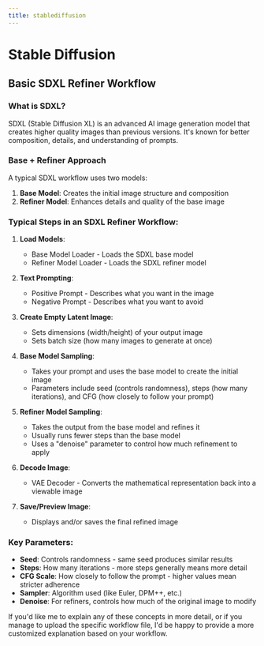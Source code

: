 ```yaml
---
title: stablediffusion
---
```

# Stable Diffusion

## Basic SDXL Refiner Workflow

### What is SDXL?
SDXL (Stable Diffusion XL) is an advanced AI image generation model that creates higher quality images than previous versions. It's known for better composition, details, and understanding of prompts.

### Base + Refiner Approach
A typical SDXL workflow uses two models:
1. **Base Model**: Creates the initial image structure and composition
2. **Refiner Model**: Enhances details and quality of the base image

### Typical Steps in an SDXL Refiner Workflow:

1. **Load Models**:
   - Base Model Loader - Loads the SDXL base model
   - Refiner Model Loader - Loads the SDXL refiner model
   
2. **Text Prompting**:
   - Positive Prompt - Describes what you want in the image
   - Negative Prompt - Describes what you want to avoid

3. **Create Empty Latent Image**:
   - Sets dimensions (width/height) of your output image
   - Sets batch size (how many images to generate at once)

4. **Base Model Sampling**:
   - Takes your prompt and uses the base model to create the initial image
   - Parameters include seed (controls randomness), steps (how many iterations), and CFG (how closely to follow your prompt)
   
5. **Refiner Model Sampling**:
   - Takes the output from the base model and refines it
   - Usually runs fewer steps than the base model
   - Uses a "denoise" parameter to control how much refinement to apply

6. **Decode Image**:
   - VAE Decoder - Converts the mathematical representation back into a viewable image

7. **Save/Preview Image**:
   - Displays and/or saves the final refined image

### Key Parameters:

- **Seed**: Controls randomness - same seed produces similar results
- **Steps**: How many iterations - more steps generally means more detail
- **CFG Scale**: How closely to follow the prompt - higher values mean stricter adherence
- **Sampler**: Algorithm used (like Euler, DPM++, etc.)
- **Denoise**: For refiners, controls how much of the original image to modify

If you'd like me to explain any of these concepts in more detail, or if you manage to upload the specific workflow file, I'd be happy to provide a more customized explanation based on your workflow.
